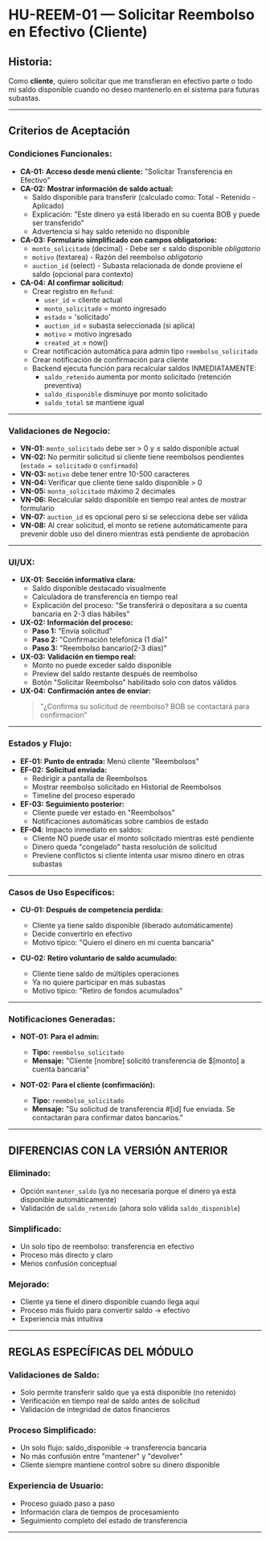 # HU-REEM-01 — Solicitar Reembolso en Efectivo (Cliente)

## **Historia:**

Como **cliente**, quiero solicitar que me transfieran en efectivo parte o todo mi saldo disponible cuando no deseo mantenerlo en el sistema para futuras subastas.

---

## **Criterios de Aceptación**

### **Condiciones Funcionales:**

- **CA-01:** **Acceso desde menú cliente:** "Solicitar Transferencia en Efectivo"
- **CA-02:** **Mostrar información de saldo actual:**
    - Saldo disponible para transferir (calculado como: Total - Retenido - Aplicado)
    - Explicación: "Este dinero ya está liberado en su cuenta BOB y puede ser transferido"
    - Advertencia si hay saldo retenido no disponible
- **CA-03:** **Formulario simplificado con campos obligatorios:**
    - `monto_solicitado` (decimal) - Debe ser ≤ saldo disponible *obligatorio*
    - `motivo` (textarea) - Razón del reembolso *obligatorio*
    - `auction_id` (select) - Subasta relacionada de donde proviene el saldo (opcional para contexto)
- **CA-04:** **Al confirmar solicitud:**
    - Crear registro en `Refund`:
        - `user_id` = cliente actual
        - `monto_solicitado` = monto ingresado
        - `estado` = 'solicitado'
        - `auction_id` = subasta seleccionada (si aplica)
        - `motivo` = motivo ingresado
        - `created_at` = now()
    - Crear notificación automática para admin tipo `reembolso_solicitado`
    - Crear notificación de confirmación para cliente
    - Backend ejecuta función para recalcular saldos INMEDIATAMENTE:
        - `saldo_retenido` aumenta por monto solicitado (retención preventiva)
        - `saldo_disponible` disminuye por monto solicitado
        - `saldo_total` se mantiene igual
---

### **Validaciones de Negocio:**

- **VN-01:** `monto_solicitado` debe ser > 0 y ≤ saldo disponible actual
- **VN-02:** No permitir solicitud si cliente tiene reembolsos pendientes (`estado = solicitado` o `confirmado`)
- **VN-03:** `motivo` debe tener entre 10-500 caracteres
- **VN-04:** Verificar que cliente tiene saldo disponible > 0
- **VN-05:** `monto_solicitado` máximo 2 decimales
- **VN-06:** Recalcular saldo disponible en tiempo real antes de mostrar formulario
- **VN-07:** `auction_id` es opcional pero si se selecciona debe ser válida
- **VN-08:** Al crear solicitud, el monto se retiene automáticamente para prevenir doble uso del dinero mientras está pendiente de aprobación
---

### **UI/UX:**

- **UX-01:** **Sección informativa clara:**
    - Saldo disponible destacado visualmente
    - Calculadora de transferencia en tiempo real
    - Explicación del proceso: "Se transferirá o depositara a su cuenta bancaria en 2-3 días hábiles"
- **UX-02:** **Información del proceso:**
    - **Paso 1:** "Envía solicitud"
    - **Paso 2:** "Confirmación telefónica (1 día)"
    - **Paso 3:** "Reembolso bancario(2-3 días)"
- **UX-03:** **Validación en tiempo real:**
    - Monto no puede exceder saldo disponible
    - Preview del saldo restante después de reembolso
    - Botón "Solicitar Reembolso" habilitado solo con datos válidos
- **UX-04:** **Confirmación antes de enviar:**
    > "¿Confirma su solicitud de reembolso? BOB se contactará para confirmacion"

---

### **Estados y Flujo:**

- **EF-01:** **Punto de entrada:** Menú cliente "Reembolsos"
- **EF-02:** **Solicitud enviada:**
    - Redirigir a pantalla de Reembolsos
    - Mostrar reembolso solicitado en Historial de Reembolsos
    - Timeline del proceso esperado
- **EF-03:** **Seguimiento posterior:**
    - Cliente puede ver estado en "Reembolsos"
    - Notificaciones automáticas sobre cambios de estado
- **EF-04**: Impacto inmediato en saldos:
    - Cliente NO puede usar el monto solicitado mientras esté pendiente
    - Dinero queda "congelado" hasta resolución de solicitud
    - Previene conflictos si cliente intenta usar mismo dinero en otras subastas
---

### **Casos de Uso Específicos:**

- **CU-01:** **Después de competencia perdida:**
    - Cliente ya tiene saldo disponible (liberado automáticamente)
    - Decide convertirlo en efectivo
    - Motivo típico: "Quiero el dinero en mi cuenta bancaria"
    
- **CU-02:** **Retiro voluntario de saldo acumulado:**
    - Cliente tiene saldo de múltiples operaciones
    - Ya no quiere participar en más subastas
    - Motivo típico: "Retiro de fondos acumulados"

---

### **Notificaciones Generadas:**

- **NOT-01:** **Para el admin:**
    - **Tipo:** `reembolso_solicitado`
    - **Mensaje:** "Cliente [nombre] solicitó transferencia de $[monto] a cuenta bancaria"
    
- **NOT-02:** **Para el cliente (confirmación):**
    - **Tipo:** `reembolso_solicitado`
    - **Mensaje:** "Su solicitud de transferencia #[id] fue enviada. Se contactarán para confirmar datos bancarios."

---

## **DIFERENCIAS CON LA VERSIÓN ANTERIOR**

### **Eliminado:**
- Opción `mantener_saldo` (ya no necesaria porque el dinero ya está disponible automáticamente)
- Validación de `saldo_retenido` (ahora solo válida `saldo_disponible`)


### **Simplificado:**
- Un solo tipo de reembolso: transferencia en efectivo
- Proceso más directo y claro
- Menos confusión conceptual

### **Mejorado:**
- Cliente ya tiene el dinero disponible cuando llega aquí
- Proceso más fluido para convertir saldo → efectivo
- Experiencia más intuitiva

---

## **REGLAS ESPECÍFICAS DEL MÓDULO**

### **Validaciones de Saldo:**
- Solo permite transferir saldo que ya está disponible (no retenido)
- Verificación en tiempo real de saldo antes de solicitud
- Validación de integridad de datos financieros

### **Proceso Simplificado:**
- Un solo flujo: saldo_disponible → transferencia bancaria
- No más confusión entre "mantener" y "devolver"
- Cliente siempre mantiene control sobre su dinero disponible

### **Experiencia de Usuario:**
- Proceso guiado paso a paso
- Información clara de tiempos de procesamiento
- Seguimiento completo del estado de transferencia

---